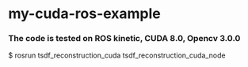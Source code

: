 # my-cuda-ros-example
### The code is tested on ROS kinetic, CUDA 8.0, Opencv 3.0.0
$ rosrun tsdf_reconstruction_cuda tsdf_reconstruction_cuda_node
